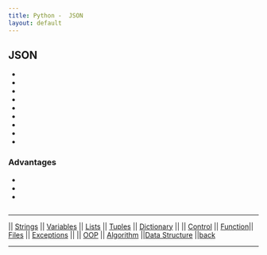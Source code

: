 ```yaml
---
title: Python -  JSON 
layout: default
---
```



## JSON

* 
* 
* 
* 
* 

* 
* 
* 
* 

### Advantages

* 
* 
* 

```json

```


---

|| [Strings](./strings.html) || [Variables](./variables.html) || [Lists](./lists.html) || [Tuples](./tuples.html) || [Dictionary](./dictionary.html) ||
|| [Control](./control.html) || [Function](./function.html)|| [Files](./files.html) || [Exceptions](./exceptions.html) ||
|| [OOP](./oop.html) || [Algorithm](./algorithm.html) ||[Data Structure](./datastructure.html) ||[back](./index.html)

---
